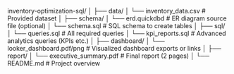 inventory-optimization-sql/
│
├── data/
│   └── inventory_data.csv          # Provided dataset
│
├── schema/
│   └── erd.quickdbd                # ER diagram source file (optional)
│   └── schema.sql                  # SQL schema to create tables
│
├── sql/
│   └── queries.sql                 # All required queries
│   └── kpi_reports.sql             # Advanced analytics queries (KPIs etc.)
│
├── dashboard/
│   └── looker_dashboard.pdf/png   # Visualized dashboard exports or links
│
├── report/
│   └── executive_summary.pdf      # Final report (2 pages)
│
└── README.md                      # Project overview
